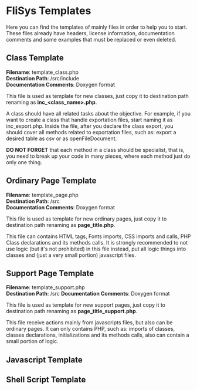 # FliSys Templates

Here you can find the templates of mainly files in order to help you to start. These files already have headers, license information, documentation comments and some examples that must be replaced or even deleted.

## Class Template

**Filename**: template_class.php  
**Destination Path**: /src/include  
**Documentation Comments**: Doxygen format

This file is used as template for new classes, just copy it to destination path renaming as **inc_<class_name>.php**.

A class should have all related tasks about the objective. For example, if you want to create a class that handle exportation files, start naming it as inc_export.php. Inside the file, after you declare the class export, you should cover all methods related to exportation files, such as: export a desired table as csv or as openFileDocument.

**DO NOT FORGET** that each method in a class should be specialist, that is, you need to break up your code in many pieces, where each method just do only one thing.

## Ordinary Page Template

**Filename**: template_page.php  
**Destination Path**: /src  
**Documentation Comments**: Doxygen format

This file is used as template for new ordinary pages, just copy it to destination path renaming as **page_title.php**.

This file can contains HTML tags, Fonts imports, CSS imports and calls, PHP Class declarations and its methods calls. It is strongly recommended to not use logic (but it's not prohibited) in this file instead, put all logic things into classes and (just a very small portion) javascript files.

## Support Page Template

**Filename**: template_support.php  
**Destination Path**: /src
**Documentation Comments**: Doxygen format

This file is used as template for new support pages, just copy it to destination path renaming as **page_title_support.php**.

This file receive actions mainly from javascripts files, but also can be ordinary pages. It can only contains PHP, such as: imports of classes, classes declarations, initializations and its methods calls, also can contain a small portion of logic.

## Javascript Template


## Shell Script Template

